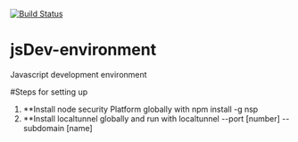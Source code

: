 [![Build Status](https://travis-ci.org/calvimor/jsDev-environment.svg?branch=master)](https://travis-ci.org/calvimor/jsDev-environment)

# jsDev-environment
Javascript development environment


#Steps for setting up
1. **Install node security Platform globally with npm install -g nsp
2. **Install localtunnel globally and run with localtunnel --port [number] --subdomain [name]
